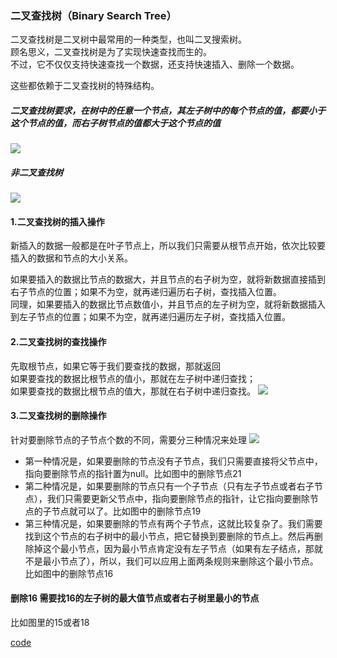 ### 二叉查找树（Binary Search Tree）
二叉查找树是二叉树中最常用的一种类型，也叫二叉搜索树。            
顾名思义，二叉查找树是为了实现快速查找而生的。         
不过，它不仅仅支持快速查找一个数据，还支持快速插入、删除一个数据。

这些都依赖于二叉查找树的特殊结构。      
##### 二叉查找树要求，在树中的任意一个节点，其左子树中的每个节点的值，都要小于这个节点的值，而右子树节点的值都大于这个节点的值

![](https://note.youdao.com/yws/api/personal/file/6C21A3EE1FF54C10BD76B406B4468986?method=download&shareKey=12c6695e8b7d7a9914085869f9ab9b8e)


##### 非二叉查找树
![](https://note.youdao.com/yws/api/personal/file/F6E1AD42E14F40CDB8A26EDDC8E6E768?method=download&shareKey=8a32a0afaf9d8dbfeb54b9af6a3cae25)


#### 1.二叉查找树的插入操作
          
新插入的数据一般都是在叶子节点上，所以我们只需要从根节点开始，依次比较要插入的数据和节点的大小关系。

如果要插入的数据比节点的数据大，并且节点的右子树为空，就将新数据直接插到右子节点的位置；如果不为空，就再递归遍历右子树，查找插入位置。      
同理，如果要插入的数据比节点数值小，并且节点的左子树为空，就将新数据插入到左子节点的位置；如果不为空，就再递归遍历左子树，查找插入位置。


#### 2.二叉查找树的查找操作
先取根节点，如果它等于我们要查找的数据，那就返回        
如果要查找的数据比根节点的值小，那就在左子树中递归查找；        
如果要查找的数据比根节点的值大，那就在右子树中递归查找。
![](https://note.youdao.com/yws/api/personal/file/94F8F631763042529533935601569D1D?method=download&shareKey=83f677c6073dcf62fd718cf2eba70828)


#### 3.二叉查找树的删除操作
针对要删除节点的子节点个数的不同，需要分三种情况来处理
![](https://note.youdao.com/yws/api/personal/file/97B88C3045A84491922E5AA18F8D39E4?method=download&shareKey=1f3668d65e17f27c3eae1370ef58355d)

* 第一种情况是，如果要删除的节点没有子节点，我们只需要直接将父节点中，指向要删除节点的指针置为null。比如图中的删除节点21
* 第二种情况是，如果要删除的节点只有一个子节点（只有左子节点或者右子节点），我们只需要更新父节点中，指向要删除节点的指针，让它指向要删除节点的子节点就可以了。比如图中的删除节点19
* 第三种情况是，如果要删除的节点有两个子节点，这就比较复杂了。我们需要找到这个节点的右子树中的最小节点，把它替换到要删除的节点上。然后再删除掉这个最小节点，因为最小节点肯定没有左子节点（如果有左子结点，那就不是最小节点了），所以，我们可以应用上面两条规则来删除这个最小节点。比如图中的删除节点16

#### 删除16 需要找16的左子树的最大值节点或者右子树里最小的节点
比如图里的15或者18

[code](https://github.com/hkui/algo_practice/tree/master/php/09_tree)
